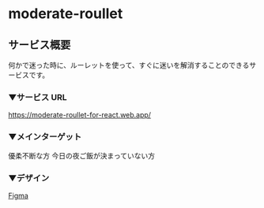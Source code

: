 # moderate-roullet

## サービス概要

何かで迷った時に、ルーレットを使って、すぐに迷いを解消することのできるサービスです。

### ▼サービス URL

https://moderate-roullet-for-react.web.app/

### ▼メインターゲット

優柔不断な方
今日の夜ご飯が決まっていない方

### ▼デザイン

[Figma](https://www.figma.com/file/QnpwiOabYFqNd8Aaufy9hC/LostSheep?type=design&node-id=0%3A1&t=1Mzi6iHxKXICVYho-1)
